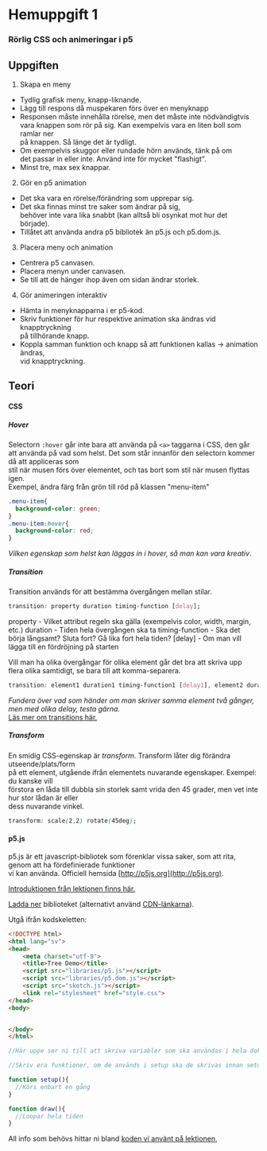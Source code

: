 # Hemuppgift 1 
### Rörlig CSS och animeringar i p5

## Uppgiften
1. Skapa en meny
  * Tydlig grafisk meny, knapp-liknande.
  * Lägg till respons då muspekaren förs över en menyknapp
  * Responsen måste innehålla rörelse, men det måste inte nödvändigtvis  
  vara knappen som rör på sig. Kan exempelvis vara en liten boll som ramlar ner  
  på knappen. Så länge det är tydligt.
  * Om exempelvis skuggor eller rundade hörn används, tänk på om  
  det passar in eller inte. Använd inte för mycket "flashigt".
  * Minst tre, max sex knappar.
2. Gör en p5 animation
  * Det ska vara en rörelse/förändring som upprepar sig.
  * Det ska finnas minst tre saker som ändrar på sig,  
  behöver inte vara lika snabbt (kan alltså bli osynkat mot hur det började).
  * Tillåtet att använda andra p5 bibliotek än p5.js och p5.dom.js.
3. Placera meny och animation
  * Centrera p5 canvasen.
  * Placera menyn under canvasen.
  * Se till att de hänger ihop även om sidan ändrar storlek.
4. Gör animeringen interaktiv
  * Hämta in menyknapparna i er p5-kod.
  * Skriv funktioner för hur respektive animation ska ändras vid knapptryckning  
  på tillhörande knapp.
  * Koppla samman funktion och knapp så att funktionen kallas -> animation ändras,  
  vid knapptryckning.
  
  
## Teori

#### CSS

##### Hover
Selectorn ```:hover``` går inte bara att använda på ```<a>``` taggarna i CSS, 
den går att använda på vad som helst. Det som står innanför den selectorn kommer då att appliceras som  
stil när musen förs över elementet, och tas bort som stil när musen flyttas igen.  
Exempel, ändra färg från grön till röd på klassen "menu-item"
```css
.menu-item{
  background-color: green;
}
.menu-item:hover{
  background-color: red;
}
```

*Vilken egenskap som helst kan läggas in i hover, så man kan vara kreativ*.

##### Transition 
Transition används för att bestämma övergången mellan stilar.
```css
transition: property duration timing-function [delay];
```
property - Vilket attribut regeln ska gälla (exempelvis color, width, margin, etc.)
duration - Tiden hela övergången ska ta
timing-function - Ska det börja långsamt? Sluta fort? Gå lika fort hela tiden?
[delay] - Om man vill lägga till en fördröjning på starten

Vill man ha olika övergångar för olika element går det bra att skriva upp  
flera olika samtidigt, se bara till att komma-separera.
```css
transition: element1 duration1 timing-function1 [delay1], element2 duration2 timing-function2 [delay2];
```
*Fundera över vad som händer om man skriver samma element två gånger, men med olika delay, testa gärna.*  
[Läs mer om transitions här.](https://www.w3schools.com/cssref/css3_pr_transition.asp "W3 Schools Transitions")

##### Transform
En smidig CSS-egenskap är *transform*. Transform låter dig förändra utseende/plats/form  
på ett element, utgående ifrån elementets nuvarande egenskaper. Exempel: du kanske vill  
förstora en låda till dubbla sin storlek samt vrida den 45 grader, men vet inte hur stor lådan är eller  
dess nuvarande vinkel. 
```css
transform: scale(2,2) rotate(45deg);
```

#### p5.js
p5.js är ett javascript-bibliotek som förenklar vissa saker, som att rita, genom att ha fördefinierade funktioner  
vi kan använda. Officiell hemsida [http://p5js.org](http://p5js.org).

[Introduktionen från lektionen finns här.](https://docs.google.com/presentation/d/16S8WNefWnqZJhShyeTlebmYRF6i5zEyx0c8GtCximxo/edit?usp=sharing)

[Ladda ner](https://github.com/processing/p5.js/releases/download/0.5.14/p5.zip) biblioteket (alternativt använd [CDN-länkarna](https://cdnjs.com/libraries/p5.js)).

Utgå ifrån kodskeletten:
```html
<!DOCTYPE html>
<html lang="sv">
<head>
    <meta charset="utf-8">
    <title>Tree Demo</title>
    <script src="libraries/p5.js"></script>
    <script src="libraries/p5.dom.js"></script>
    <script src="sketch.js"></script>
    <link rel="stylesheet" href="style.css">
</head>
<body>


</body>
</html>
```

```javascript
//Här uppe ser ni till att skriva variabler som ska användas i hela dokumentet om ni har några sådanna.

//Skriv era funktioner, om de används i setup ska de skrivas innan setup, annars kan de stå efter setup, men innan draw.

function setup(){
  //Körs enbart en gång
}

function draw(){
  //Loopar hela tiden
}
```

All info som behövs hittar ni bland [koden vi använt på lektionen](../work), 
